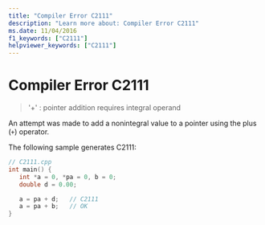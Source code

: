 ```yaml
---
title: "Compiler Error C2111"
description: "Learn more about: Compiler Error C2111"
ms.date: 11/04/2016
f1_keywords: ["C2111"]
helpviewer_keywords: ["C2111"]
---
```

# Compiler Error C2111

> '+' : pointer addition requires integral operand

An attempt was made to add a nonintegral value to a pointer using the plus (`+`) operator.

The following sample generates C2111:

```cpp
// C2111.cpp
int main() {
   int *a = 0, *pa = 0, b = 0;
   double d = 0.00;

   a = pa + d;   // C2111
   a = pa + b;   // OK
}
```
